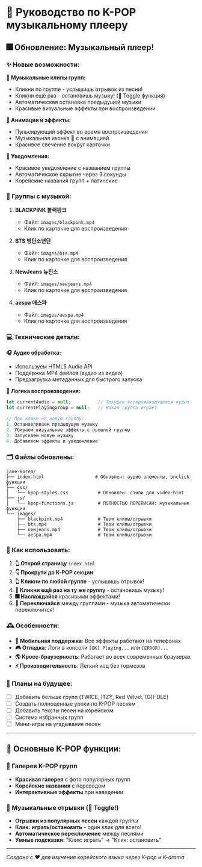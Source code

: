# 🎵 Руководство по K-POP музыкальному плееру

## 🎆 Обновление: Музыкальный плеер!

### ✨ Новые возможности:

**🎵 Музыкальные клипы групп:**
- Кликни по группе - услышишь отрывок из песни!
- Кликни ещё раз - остановишь музыку! (🔄 Toggle функция)
- Автоматическая остановка предыдущей музыки
- Красивые визуальные эффекты при воспроизведении

**🎨 Анимации и эффекты:**
- Пульсирующий эффект во время воспроизведения
- Музыкальная иконка 🎵 с анимацией
- Красивое свечение вокруг карточки

**🔔 Уведомления:**
- Красивое уведомление с названием группы
- Автоматическое скрытие через 3 секунды
- Корейские названия групп + латинские

### 🎵 Группы с музыкой:

1. **BLACKPINK 블랙핑크**
   - Файл: `images/blackpink.mp4`
   - Клик по карточке для воспроизведения

2. **BTS 방탄소년단**
   - Файл: `images/bts.mp4`
   - Клик по карточке для воспроизведения

3. **NewJeans 뉴진스**
   - Файл: `images/newjeans.mp4`
   - Клик по карточке для воспроизведения

4. **aespa 애스파**
   - Файл: `images/aespa.mp4`
   - Клик по карточке для воспроизведения

### 💻 Технические детали:

**🎧 Аудио обработка:**
- Используем HTML5 Audio API
- Поддержка MP4 файлов (аудио из видео)
- Предзагрузка метаданных для быстрого запуска

**🔄 Логика воспроизведения:**
```javascript
let currentAudio = null;          // Текущее воспроизводящееся аудио
let currentPlayingGroup = null;   // Какая группа играет

// При клике на новую группу:
1. Останавливаем предыдущую музыку
2. Убираем визуальные эффекты с прошлой группы
3. Запускаем новую музыку
4. Добавляем эффекты и уведомление
```

### 🗂️ Файлы обновлены:

```
jane-korea/
├── index.html                   # Обновлен: аудио элементы, onclick функции
├── css/
│   └── kpop-styles.css           # Обновлен: стили для video-hint
├── js/
│   └── kpop-functions.js         # ПОЛНОСТЬЮ ПЕРЕПИСАН: музыкальные функции
└── images/
    ├── blackpink.mp4             # Твои клипы/отрывки
    ├── bts.mp4                   # Твои клипы/отрывки
    ├── newjeans.mp4              # Твои клипы/отрывки
    └── aespa.mp4                 # Твои клипы/отрывки
```

### 🚀 Как использовать:

1. **👆 Открой страницу** `index.html`
2. **👇 Прокрути до K-POP секции**
3. **👆 Кликни по любой группе** - услышишь отрывок!
4. **🔄 Кликни ещё раз на ту же группу** - остановишь музыку!
5. **🎆 Наслаждайся** красивыми эффектами!
6. **🔄 Переключайся** между группами - музыка автоматически переключится!

### 🕰️ Особенности:

- **📱 Мобильная поддержка**: Все эффекты работают на телефонах
- **🎮 Отладка**: Логи в консоли `[OK] Playing...` или `[ERROR]...`
- **🌎 Кросс-браузерность**: Работает во всех современных браузерах
- **⚡ Производительность**: Легкий код без тормозов

### 📝 Планы на будущее:

- [ ] Добавить больше групп (TWICE, ITZY, Red Velvet, (G)I-DLE)
- [ ] Создать полноценные уроки по K-POP песням
- [ ] Добавить тексты песен на корейском
- [ ] Система избранных групп
- [ ] Мини-игры на угадывание песен

---

## 🌟 Основные K-POP функции:

### 🎵 Галерея K-POP групп
- **Красивая галерея** с фото популярных групп
- **Корейские названия** с переводом
- **Интерактивные эффекты** при наведении

### 🎵 Музыкальные отрывки (🔄 Toggle!)
- **Отрывки из популярных песен** каждой группы
- **Клик: играть/остановить** - один клик для всего!
- **Автоматическое переключение** между песнями
- **Умные подсказки**: "Клик: играть" → "Клик: остановить"

---
*Создано с ❤️ для изучения корейского языка через K-pop и K-drama*